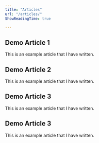 ```yaml
---
title: "Articles"
url: "/articles/"
ShowReadingTime: true

---
```


## Demo Article 1

This is an example article that I have written.

## Demo Article 2

This is an example article that I have written.

## Demo Article 3

This is an example article that I have written.

## Demo Article 3

This is an example article that I have written.